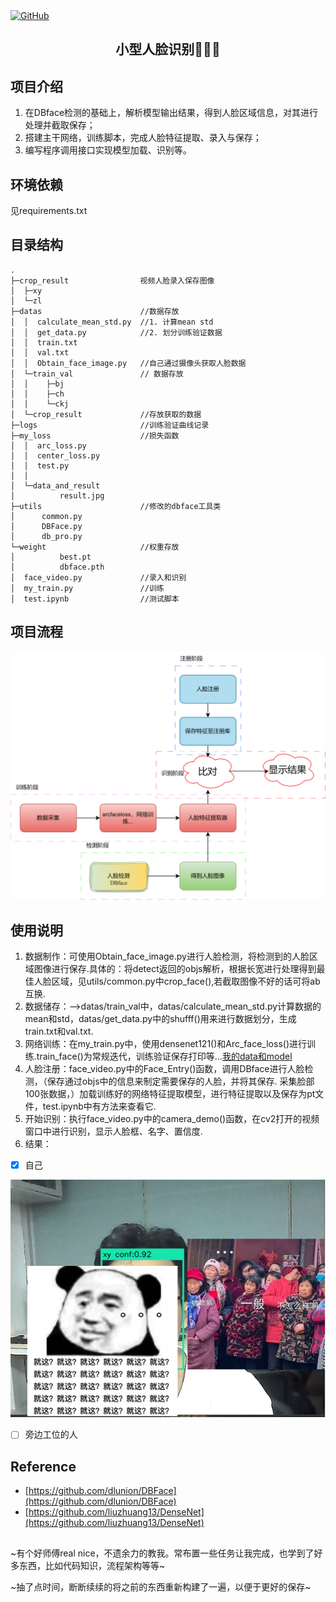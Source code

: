 <a align="left">
  <a href [https://github.com/XianYang2547]">
  <img src="https://img.shields.io/badge/Author-@XianYang-000000.svg?logo=GitHub" alt="GitHub"></a>


## <p align="center">小型人脸识别🚀🚀🚀</p> 
## 项目介绍
1. 在DBface检测的基础上，解析模型输出结果，得到人脸区域信息，对其进行处理并截取保存；
2. 搭建主干网络，训练脚本，完成人脸特征提取、录入与保存；
3. 编写程序调用接口实现模型加载、识别等。

## 环境依赖
见requirements.txt
## 目录结构
```
.
├─crop_result                视频人脸录入保存图像
│  ├─xy
│  └─zl
├─datas                      //数据存放
│  │  calculate_mean_std.py  //1. 计算mean std
│  │  get_data.py            //2. 划分训练验证数据
│  │  train.txt
│  │  val.txt
│  │  Obtain_face_image.py   //自己通过摄像头获取人脸数据
│  └─train_val               // 数据存放
│  │    ├─bj
│  │    ├─ch
│  │    └─ckj
│  └─crop_result             //存放获取的数据
├─logs                       //训练验证曲线记录
├─my_loss                    //损失函数
│  │  arc_loss.py
│  │  center_loss.py
│  │  test.py
│  │  
│  └─data_and_result
│          result.jpg       
├─utils                      //修改的dbface工具类
│      common.py
│      DBFace.py
│      db_pro.py 
└─weight                     //权重存放
│          best.pt
│          dbface.pth
│  face_video.py             //录入和识别
│  my_train.py               //训练
│  test.ipynb                //测试脚本
```
## 项目流程

<p align="center"> 
<img src="image/workflow.png">
</p>

## 使用说明
1. 数据制作：可使用Obtain_face_image.py进行人脸检测，将检测到的人脸区域图像进行保存.具体的：将detect返回的objs解析，根据长宽进行处理得到最佳人脸区域，见utils/common.py中crop_face(),若截取图像不好的话可将ab互换.
2. 数据储存：-->datas/train_val中，datas/calculate_mean_std.py计算数据的mean和std，datas/get_data.py中的shufff()用来进行数据划分，生成train.txt和val.txt.
3. 网络训练：在my_train.py中，使用densenet121()和Arc_face_loss()进行训练.train_face()为常规迭代，训练验证保存打印等...[我的data和model](https://pan.baidu.com/s/1cRG8CD7x40nNI75_YRkeUQ?pwd=2547)
4. 人脸注册：face_video.py中的Face_Entry()函数，调用DBface进行人脸检测，（保存通过objs中的信息来制定需要保存的人脸，并将其保存. 采集脸部100张数据，）加载训练好的网络特征提取模型，进行特征提取以及保存为pt文件，test.ipynb中有方法来查看它.
5. 开始识别：执行face_video.py中的camera_demo()函数，在cv2打开的视频窗口中进行识别，显示人脸框、名字、置信度.
6. 结果：
- [x] 自己
<p align="center"> 
<img src="image/265413658.png">
</p>

- [ ] 旁边工位的人

## Reference
- [https://github.com/dlunion/DBFace](https://github.com/dlunion/DBFace)
- [https://github.com/liuzhuang13/DenseNet](https://github.com/liuzhuang13/DenseNet)
## 
~有个好师傅real nice，不遗余力的教我。常布置一些任务让我完成，也学到了好多东西，比如代码知识，流程架构等等~</p>
~抽了点时间，断断续续的将之前的东西重新构建了一遍，以便于更好的保存~



